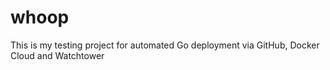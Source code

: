 # whoop
This is my testing project for automated Go deployment via GitHub, Docker Cloud and Watchtower
